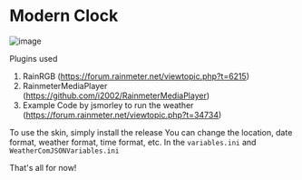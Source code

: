 <h1>Modern Clock</h1>

![image](https://github.com/user-attachments/assets/51284761-9d8f-4d9e-8cae-603abe22d522)

Plugins used 
1. RainRGB (https://forum.rainmeter.net/viewtopic.php?t=6215)
2. RainmeterMediaPlayer (https://github.com/i2002/RainmeterMediaPlayer)
3. Example Code by jsmorley to run the weather (https://forum.rainmeter.net/viewtopic.php?t=34734)

To use the skin, simply install the release
You can change the location, date format, weather format, time format, etc.
In the `variables.ini` and `WeatherComJSONVariables.ini`

That's all for now!
